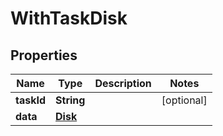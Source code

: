 

# WithTaskDisk


## Properties

Name | Type | Description | Notes
------------ | ------------- | ------------- | -------------
**taskId** | **String** |  |  [optional]
**data** | [**Disk**](Disk.md) |  | 



